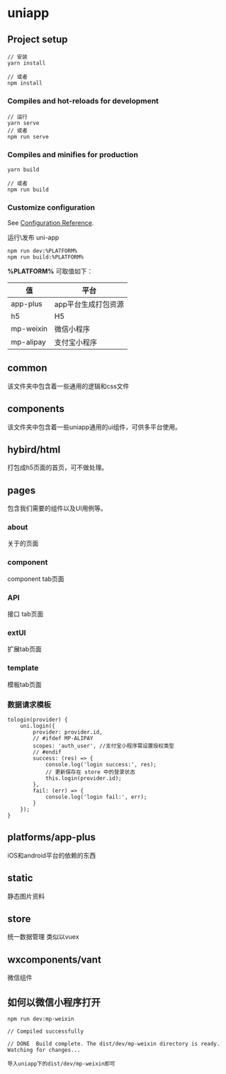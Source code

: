 # uniapp

## Project setup
```
// 安装
yarn install

// 或者
npm install
```

### Compiles and hot-reloads for development
```
// 运行
yarn serve
// 或者
npm run serve
```

### Compiles and minifies for production
```
yarn build

// 或者
npm run build
```

### Customize configuration
See [Configuration Reference](https://cli.vuejs.org/config/).


运行\发布 uni-app
```
npm run dev:%PLATFORM%
npm run build:%PLATFORM%
```

**%PLATFORM%** 可取值如下：

| 值        | 平台                |
| --------- | ------------------- |
| app-plus  | app平台生成打包资源 |
| h5        | H5                  |
| mp-weixin | 微信小程序          |
| mp-alipay | 支付宝小程序        |


## common
该文件夹中包含着一些通用的逻辑和css文件

## components
该文件夹中包含着一些uniapp通用的ui组件，可供多平台使用。

## hybird/html

打包成h5页面的首页，可不做处理。

## pages
包含我们需要的组件以及UI用例等。

### about
关于的页面

### component
component tab页面

### API
接口 tab页面

### extUI

扩展tab页面

### template

模板tab页面

### 数据请求模板
```
tologin(provider) {
    uni.login({
        provider: provider.id,
        // #ifdef MP-ALIPAY
        scopes: 'auth_user', //支付宝小程序需设置授权类型
        // #endif
        success: (res) => {
            console.log('login success:', res);
            // 更新保存在 store 中的登录状态
            this.login(provider.id);
        },
        fail: (err) => {
            console.log('login fail:', err);
        }
    });
}
```

## platforms/app-plus

iOS和android平台的依赖的东西

## static

静态图片资料

## store

统一数据管理
类似以vuex

## wxcomponents/vant

微信组件


## 如何以微信小程序打开

```
npm run dev:mp-weixin

// Compiled successfully

// DONE  Build complete. The dist/dev/mp-weixin directory is ready. Watching for changes...

导入uniapp下的dist/dev/mp-weixin即可

```

